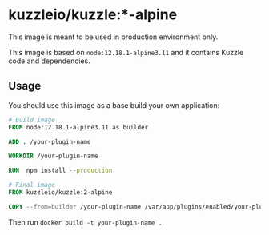 # kuzzleio/kuzzle:*-alpine

This image is meant to be used in production environment only.

This image is based on `node:12.18.1-alpine3.11` and it contains Kuzzle code and dependencies.

## Usage

You should use this image as a base build your own application:

```dockerfile
# Build image
FROM node:12.18.1-alpine3.11 as builder

ADD . /your-plugin-name

WORKDIR /your-plugin-name

RUN  npm install --production

# Final image
FROM kuzzleio/kuzzle:2-alpine

COPY --from=builder /your-plugin-name /var/app/plugins/enabled/your-plugin-name
```

Then run `docker build -t your-plugin-name .`